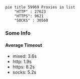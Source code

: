 
```mermaid
pie title 59969 Proxies in list
    "HTTP" : 27623
    "HTTPS": 9621
    "SOCKS" : 30560
```

### Some Info
#### Average Timeout

- mixed: 3.6s
- http: 1.9s
- https: 8.2s
- socks: 5.2s